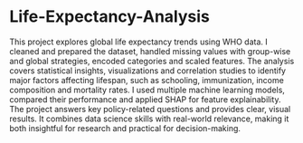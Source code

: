 # Life-Expectancy-Analysis
This project explores global life expectancy trends using WHO data. I cleaned and prepared the dataset, handled missing values with group-wise and global strategies, encoded categories and scaled features. The analysis covers statistical insights, visualizations and correlation studies to identify major factors affecting lifespan, such as schooling, immunization, income composition and mortality rates. I used multiple machine learning models, compared their performance and applied SHAP for feature explainability. The project answers key policy-related questions and provides clear, visual results. It combines data science skills with real-world relevance, making it both insightful for research and practical for decision-making.
